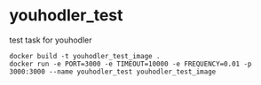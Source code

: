 # youhodler_test
test task for youhodler

```
docker build -t youhodler_test_image .
docker run -e PORT=3000 -e TIMEOUT=10000 -e FREQUENCY=0.01 -p 3000:3000 --name youhodler_test youhodler_test_image
```
